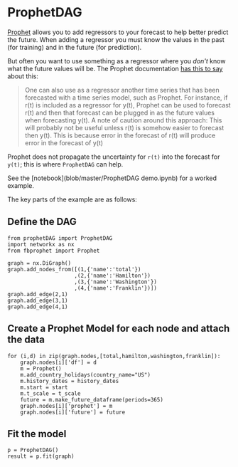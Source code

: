 # ProphetDAG

[Prophet](https://facebook.github.io/prophet/) allows you to add regressors to
your forecast to help better predict the future. When adding a regressor you
must know the values in the past (for training) and in the future (for
prediction).

But often you want to use something as a regressor where you *don't* know what
the future values will be. The Prophet documentation [has this to
say](https://facebook.github.io/prophet/docs/seasonality,_holiday_effects,_and_regressors.html#additional-regressors)
about this:

> One can also use as a regressor another time series that has been forecasted
> with a time series model, such as Prophet. For instance, if r(t) is included
> as a regressor for y(t), Prophet can be used to forecast r(t) and then that
> forecast can be plugged in as the future values when forecasting y(t). A note
> of caution around this approach: This will probably not be useful unless r(t)
> is somehow easier to forecast then y(t). This is because error in the forecast
> of r(t) will produce error in the forecast of y(t)

Prophet does not propagate the uncertainty for `r(t)` into the forecast for
`y(t)`; this is where `ProphetDAG` can help.

See the [notebook](blob/master/ProphetDAG demo.ipynb) for a worked example.

The key parts of the example are as follows:

## Define the DAG

```
from prophetDAG import ProphetDAG
import networkx as nx
from fbprophet import Prophet

graph = nx.DiGraph()
graph.add_nodes_from([(1,{'name':'total'})
                     ,(2,{'name':'Hamilton'})
                     ,(3,{'name':'Washington'})
                     ,(4,{'name':'Franklin'})])
graph.add_edge(2,1)
graph.add_edge(3,1)
graph.add_edge(4,1)
```

## Create a Prophet Model for each node and attach the data

```
for (i,d) in zip(graph.nodes,[total,hamilton,washington,franklin]):
    graph.nodes[i]['df'] = d
    m = Prophet()
    m.add_country_holidays(country_name="US")
    m.history_dates = history_dates
    m.start = start
    m.t_scale = t_scale
    future = m.make_future_dataframe(periods=365)
    graph.nodes[i]['prophet'] = m
    graph.nodes[i]['future'] = future
```

## Fit the model

```
p = ProphetDAG()
result = p.fit(graph)
```
